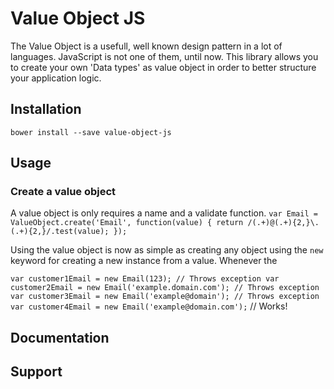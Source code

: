 # Value Object JS
The Value Object is a usefull, well known design pattern in a lot of languages. JavaScript is not one of them, until now. This library allows you to create your own 'Data types' as value object in order to better structure your application logic.

## Installation
`bower install --save value-object-js`

## Usage

### Create a value object

A value object is only requires a name and a validate function. 
`var Email = ValueObject.create('Email', function(value) {
	return /(.+)@(.+){2,}\.(.+){2,}/.test(value);
});`

Using the value object is now as simple as creating any object using the `new` keyword for creating a new instance from a value. Whenever the

`var customer1Email = new Email(123); // Throws exception
var customer2Email = new Email('example.domain.com'); // Throws exception
var customer3Email = new Email('example@domain'); // Throws exception
var customer4Email = new Email('example@domain.com');` // Works!

## Documentation

## Support
